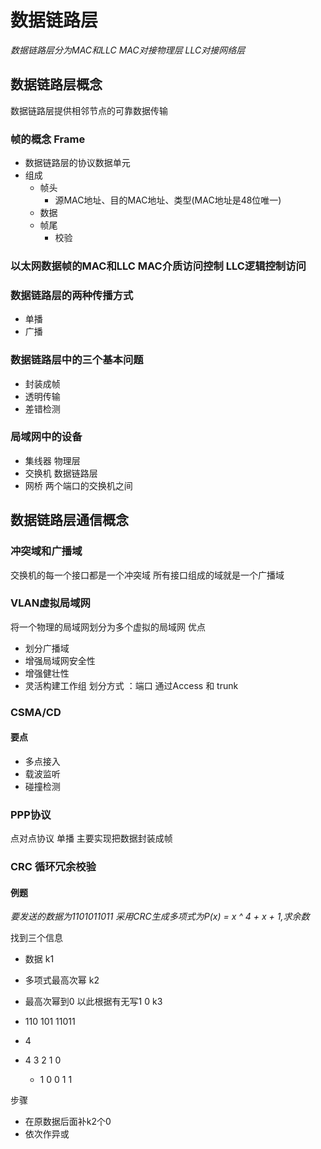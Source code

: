 # 数据链路层
_数据链路层分为MAC和LLC_
_MAC对接物理层 LLC对接网络层_
## 数据链路层概念
数据链路层提供相邻节点的可靠数据传输
### 帧的概念 Frame
- 数据链路层的协议数据单元
- 组成
    - 帧头
        - 源MAC地址、目的MAC地址、类型(MAC地址是48位唯一)
    - 数据
    - 帧尾
        - 校验
### 以太网数据帧的MAC和LLC MAC介质访问控制 LLC逻辑控制访问
### 数据链路层的两种传播方式
- 单播
- 广播

### 数据链路层中的三个基本问题
- 封装成帧
- 透明传输
- 差错检测

### 局域网中的设备
- 集线器  物理层
- 交换机  数据链路层
- 网桥  两个端口的交换机之间

## 数据链路层通信概念

### 冲突域和广播域
交换机的每一个接口都是一个冲突域
所有接口组成的域就是一个广播域

### VLAN虚拟局域网
将一个物理的局域网划分为多个虚拟的局域网
优点
- 划分广播域
- 增强局域网安全性
- 增强健壮性
- 灵活构建工作组
划分方式 ：端口  通过Access 和 trunk
### CSMA/CD

#### 要点
- 多点接入
- 载波监听
- 碰撞检测

### PPP协议

点对点协议 单播
主要实现把数据封装成帧

### CRC 循环冗余校验

#### 例题
_要发送的数据为1101011011 采用CRC生成多项式为P(x) = x ^ 4 + x + 1,求余数_

找到三个信息
- 数据 k1
- 多项式最高次幂 k2
- 最高次幂到0 以此根据有无写1 0 k3

- 110 101 11011
- 4
- 4 3 2 1 0
    - 1 0 0 1 1


步骤
- 在原数据后面补k2个0
- 依次作异或



